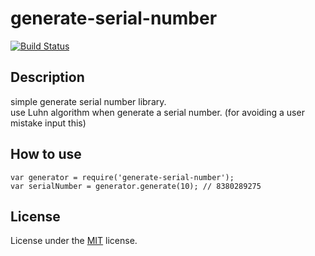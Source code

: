 # generate-serial-number
[![Build Status](https://travis-ci.org/hachi-eiji/generate-serial-number.svg?branch=master)](https://travis-ci.org/hachi-eiji/generate-serial-number)
## Description
simple generate serial number library.  
use Luhn algorithm when generate a serial number.
(for avoiding a user mistake input this)

## How to use

```
var generator = require('generate-serial-number');
var serialNumber = generator.generate(10); // 8380289275
```

## License
License under the [MIT](https://github.com/hachi-eiji/generate-serial-number/blob/master/LICENSE) license.
